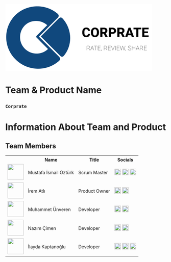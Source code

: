 <html>
<body>

![Corprate](bootcampFiles/logo.png)

# **Team & Product Name**

### **`Corprate`**

# Information About Team and Product

  ## Team Members

  <table>
    <tr>
      <th></th>
      <th>Name</th>
      <th>Title</th>
      <th>Socials</th>
    </tr>
    <tr>
      <td><img src="" width="50" height="50" /></td>
      <td>Mustafa İsmail Öztürk</td>
      <td>Scrum Master</td>
      <td>
        <a href="https://github.com/" target="_blank"><img src="" width="20" height="20"/></a>
        <a href="https://www.linkedin.com/" target="_blank" ><img src="" width="20" height="20" /></a>
        <a href="https://www.instagram.com/" target="_blank"><img src="" width="20" height="20" /></a>
      </td>
    </tr>
    <tr>
      <td><img src="" width="50" height="50" /></td>
      <td>İrem Atlı</td>
      <td>Product Owner</td>
      <td>
        <a href="https://github.com/" target="_blank"><img src="" width="20" height="20"/></a>
        <a href="https://www.linkedin.com/" target="_blank"><img src="" width="20" height="20" /></a>
      </td>
    </tr>
    <tr>
      <td><img src="" width="50" height="50" /></td>
      <td>Muhammet Ünveren</td>
      <td>Developer</td>
      <td>
        <a href="https://github.com/" target="_blank"><img src="" width="20" height="20"/></a>
        <a href="https://www.linkedin.com/" target="_blank"><img src="" width="20" height="20" /></a>
      </td>
    </tr>
    <tr>
      <td><img src="" width="50" height="50" /></td>
      <td>Nazım Çimen</td>
      <td>Developer</td>
      <td>
        <a href="https://github.com/" target="_blank"><img src="" width="20" height="20"/></a>
        <a href="https://www.linkedin.com/" target="_blank"><img src="" width="20" height="20" /></a>
      </td>
    </tr>
    <tr>
      <td><img src="" width="50" height="50" /></td>
      <td>İlayda Kaptanoğlu</td>
      <td>Developer</td>
      <td>
        <a href="https://github.com/" target="_blank"><img src="" width="20" height="20"/></a>
        <a href="https://www.linkedin.com/" target="_blank"><img src="" width="20" height="20" /></a>
          <a href="https://www.instagram.com/" target="_blank"><img src="" width="20" height="20" /></a>
      </td>
    </tr>
  
  </table>

